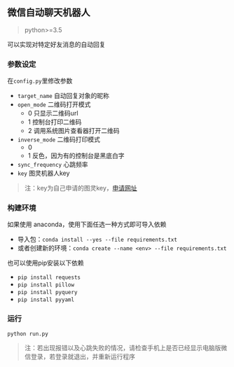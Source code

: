 ## 微信自动聊天机器人
> python>=3.5

可以实现对特定好友消息的自动回复

### 参数设定
在`config.py`里修改参数
- `target_name` 自动回复对象的昵称
- `open_mode` 二维码打开模式
    - 0 只显示二维码url
    - 1 控制台打印二维码
    - 2 调用系统图片查看器打开二维码
- `inverse_mode` 二维码打印模式
    - 0
    - 1 反色，因为有的控制台是黑底白字
- `sync_frequency` 心跳频率
- `key` 图灵机器人key
> 注：key为自己申请的图灵key，[申请网址](http://www.tuling123.com/)

### 构建环境
如果使用 anaconda，使用下面任选一种方式即可导入依赖
- 导入包：`conda install --yes --file requirements.txt`
- 或者创建新的环境：`conda create --name <env> --file requirements.txt`  
  
也可以使用pip安装以下依赖
- `pip install requests`
- `pip install pillow`
- `pip install pyquery`
- `pip install pyyaml`

### 运行
`python run.py`
> 注：若出现报错以及心跳失败的情况，请检查手机上是否已经显示电脑版微信登录，若登录就退出，并重新运行程序
